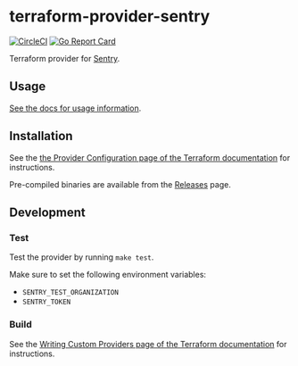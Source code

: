 # terraform-provider-sentry

[![CircleCI](https://circleci.com/gh/jianyuan/terraform-provider-sentry/tree/master.svg?style=svg)](https://circleci.com/gh/jianyuan/terraform-provider-sentry/tree/master)
[![Go Report Card](https://goreportcard.com/badge/github.com/jianyuan/terraform-provider-sentry)](https://goreportcard.com/report/github.com/jianyuan/terraform-provider-sentry)

Terraform provider for [Sentry](https://sentry.io).

## Usage

[See the docs for usage information](./docs/index.md).

## Installation

See the [the Provider Configuration page of the Terraform documentation](https://www.terraform.io/docs/configuration/providers.html#third-party-plugins) for instructions.

Pre-compiled binaries are available from the [Releases](https://github.com/jianyuan/terraform-provider-sentry/releases) page.

## Development

### Test

Test the provider by running `make test`.

Make sure to set the following environment variables:

- `SENTRY_TEST_ORGANIZATION`
- `SENTRY_TOKEN`

### Build

See the [Writing Custom Providers page of the Terraform documentation](https://www.terraform.io/docs/extend/writing-custom-providers.html#building-the-plugin) for instructions.
